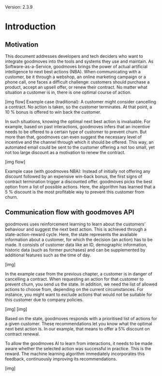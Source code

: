 Version: 2.3.9

# Introduction
## Motivation

This document addresses developers and tech deciders who want to integrate goodmoves into the tools and systems they use and maintain.
As Software-as-a-Service, goodmoves brings the power of actual artificial intelligence to next best actions (NBA).
When communicating with a customer, be it through a webshop, an online marketing campaign or a phone call,
one faces a difficult challenge: customers should purchase a product, accept an upsell offer, or renew their contract.
No matter what situation a customer is in, there is one optimal course of action.

[img flow]
Example case (traditional): A customer might consider cancelling a contract. No action is taken, so the customer terminates.
At that point, a 10 % bonus is offered to win back the customer.

In such situations, knowing the optimal next best action is invaluable. For example, based on past interactions, goodmoves
infers that an incentive needs to be offered to a certain type of customer to prevent churn.
But more than that, goodmoves can even suggest the necessary level of incentive and the channel through which it should be offered. 
This way, an automated email could be sent to the customer offering a not too small, yet not too large discount as a
motivation to renew the contract.

[img flow]

Example case (with goodmoves NBA): Instead of initially not offering any discount followed by an expensive win-back bonus,
the first signs of contract termination trigger a discounted offer. goodmoves picks the best option from a list of possible
actions. Here, the algorithm has learned that a 5 % discount is the most profitable way to prevent this customer from churn.


## Communication flow with goodmoves API
goodmoves uses reinforcement learning to learn about the customers’ behaviour and suggest the next best action.
This is achieved through a state-action-reward cycle. Here, the state represents the available information about a customer,
for which the decision (an action) has to be made. It consists of customer data like an ID, demographic information,
historic data (such as former purchases) and can be supplemented by additional features such as the time of day.

[img]

In the example case from the previous chapter, a customer is in danger of cancelling a contract. When requesting an
action for that customer to prevent churn, you send us the state. In addition, we need the list of allowed actions to
choose from, depending on the current circumstances. For instance, you might want to exclude actions that would not be
suitable for this customer due to company policies.

[img]
[img]

Based on the state, goodmoves responds with a prioritised list of actions for a given customer. These recommendations
let you know what the optimal next best action is. In our example, that means to offer a 5% discount on contract renewal.

To allow the goodmoves AI to learn from interactions, it needs to be made aware whether the selected action was successful
in practice. This is the reward. The machine learning algorithm immediately incorporates this feedback,
continuously improving its recommendations.

[img]